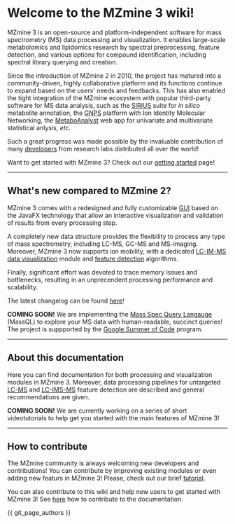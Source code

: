 # **Welcome to the MZmine 3 wiki!**

MZmine 3 is an open-source and platform-independent software for mass spectrometry (MS) data
processing and visualization. It enables large-scale metabolomics and lipidomics research by
spectral preprocessing, feature detection, and various options for compound identification,
including spectral library querying and creation.

Since the introduction of MZmine 2 in 2010, the project has matured into a community-driven, highly
collaborative platform and its functions continue to expand based on the users' needs and feedbacks.
This has also enabled the tight integration of the MZmine ecosystem with popular third-party
software for MS data analysis, such as
the [SIRIUS](https://bio.informatik.uni-jena.de/software/sirius/) suite for _in silico_ metabolite
annotation, the [GNPS](https://gnps.ucsd.edu/ProteoSAFe/static/gnps-splash.jsp?redirect=auth)
platform with Ion Identity Molecular Networking, the [MetaboAnalyst](https://www.metaboanalyst.ca/)
web app for univariate and multivariate statistical anlysis, _etc._

Such a great progress was made possible by the invaluable contribution of
many [developers](https://github.com/mzmine/mzmine3/graphs/contributors) from research labs
distributed all over the world!

Want to get started with MZmine 3? Check out our [getting started](getting_started.md) page!
 
---

## **What's new compared to MZmine 2?**

MZmine 3 comes with a redesigned and fully customizable [GUI](main-window-overview.md) based on the
JavaFX technology that allow an interactive visualization and validation of results from every
processing step.

A completely new data structure provides the flexibility to process any type of mass spectrometry,
including LC-MS, GC-MS and MS-imaging. Moreover, MZmine 3 now supports ion mobility, with a
dedicated [LC-IM-MS data visualization](visualization_modules/ims_raw_data_overview/IM-data-visualisation.md)
module and [feature detection](workflows/imsworkflow/ion-mobility-data-processing-workflow.md)
algorithms.

Finally, significant effort was devoted to trace memory issues and bottlenecks, resulting in an
unprecendent processing performance and scalability.

The latest changelog can be found [here](changelog.md)!

**COMING SOON!** We are implementing
the [Mass Spec Query Langauge](https://github.com/rformassspectrometry/SpectraQL) (MassQL) to
explore your MS data with human-readable, succinct queries! The project is suppported by
the [Google Summer of Code](https://summerofcode.withgoogle.com/) program.


---

## **About this documentation**

Here you can find documentation for both processing and visualization modules in MZmine 3. Moreover,
data processing pipelines for untargeted [LC-MS](workflows/lcmsworkflow/lcms-workflow.md)
and [LC-IMS-MS](workflows/imsworkflow/ion-mobility-data-processing-workflow.md) feature detection
are described and general recommendations are given.

**COMING SOON!** We are currently working on a series of short videotutorials to help get you
started with the main features of MZmine 3!

---

## **How to contribute**

The MZmine community is always welcoming new developers and contributions! You can contribute by
improving existing modules or even adding new featurs in MZmine 3! Please, check out our
brief [tutorial](http://mzmine.github.io/development.html).

You can also contribute to this wiki and help new users to get started with MZmine 3!
See [here](contribute.md) how to contribute to the documentation.

{{ git_page_authors }}
